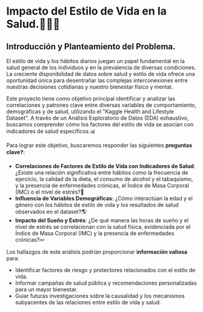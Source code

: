 # Impacto del Estilo de Vida en la Salud.⛹🏼‍♂️

## Introducción y Planteamiento del Problema.

El estilo de vida y los hábitos diarios juegan un papel fundamental en la salud general de los individuos y en la prevalencia de diversas condiciones. La creciente disponibilidad de datos sobre salud y estilo de vida ofrece una oportunidad única para desentrañar las complejas interconexiones entre nuestras decisiones cotidianas y nuestro bienestar físico y mental.

Este proyecto tiene como objetivo principal identificar y analizar las correlaciones y patrones clave entre diversas variables de comportamiento, demográficas y de salud, utilizando el "Kaggle Health and Lifestyle Dataset". A través de un Análisis Exploratorio de Datos (EDA) exhaustivo, buscamos comprender cómo los factores del estilo de vida se asocian con indicadores de salud específicos.📊

Para lograr este objetivo, buscaremos responder las siguientes **preguntas clave**❓:

* **Correlaciones de Factores de Estilo de Vida con Indicadores de Salud**: ¿Existe una relación significativa entre hábitos como la frecuencia de ejercicio, la calidad de la dieta, el consumo de alcohol y el tabaquismo, y la presencia de enfermedades crónicas, el Índice de Masa Corporal (IMC) o el nivel de estrés?🍟
* **Influencia de Variables Demográficas**: ¿Cómo interactúan la edad y el género con los hábitos de estilo de vida y los resultados de salud observados en el dataset?🌎
* **Impacto del Sueño y Estrés**: ¿De qué manera las horas de sueño y el nivel de estrés se correlacionan con la salud física, evidenciada por el Índice de Masa Corporal (IMC) y la presencia de enfermedades crónicas?💤

Los hallazgos de este análisis podrían proporcionar **información valiosa** para:

* Identificar factores de riesgo y protectores relacionados con el estilo de vida.
* Informar campañas de salud pública y recomendaciones personalizadas para un mayor bienestar.
* Guiar futuras investigaciones sobre la causalidad y los mecanismos subyacentes de las relaciones entre estilo de vida y salud.
